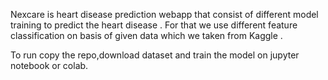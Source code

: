 Nexcare is heart disease prediction webapp that consist of different model training to predict the heart disease . For that we use different feature classification on basis of given data which we taken from Kaggle .

To run copy the repo,download dataset and train the model on jupyter notebook or colab.

